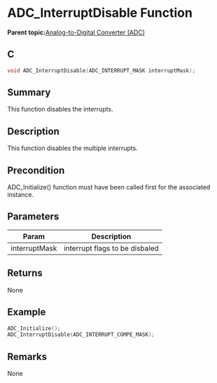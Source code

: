 # ADC\_InterruptDisable Function

**Parent topic:**[Analog-to-Digital Converter \(ADC\)](GUID-056D5DD2-57C5-445D-95F9-F4FCAA2DFDE1.md)

## C

```c
void ADC_InterruptDisable(ADC_INTERRUPT_MASK interruptMask);
```

## Summary

This function disables the interrupts.

## Description

This function disables the multiple interrupts.

## Precondition

ADC\_Initialize\(\) function must have been called first for the associated instance.

## Parameters

|Param|Description|
|-----|-----------|
|interruptMask|interrupt flags to be disbaled|

## Returns

None

## Example

```c
ADC_Initialize();
ADC_InterruptDisable(ADC_INTERRUPT_COMPE_MASK);
```

## Remarks

None

